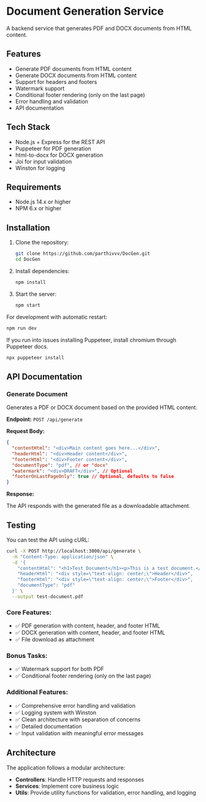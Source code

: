 # Document Generation Service

A backend service that generates PDF and DOCX documents from HTML content.

## Features

- Generate PDF documents from HTML content
- Generate DOCX documents from HTML content
- Support for headers and footers
- Watermark support
- Conditional footer rendering (only on the last page)
- Error handling and validation
- API documentation

## Tech Stack

- Node.js + Express for the REST API
- Puppeteer for PDF generation
- html-to-docx for DOCX generation
- Joi for input validation
- Winston for logging

## Requirements

- Node.js 14.x or higher
- NPM 6.x or higher

## Installation

1. Clone the repository:
   ```bash
   git clone https://github.com/parthivvv/DocGen.git
   cd DocGen
   ```

2. Install dependencies:
   ```bash
   npm install
   ```

3. Start the server:
   ```bash
   npm start
   ```

For development with automatic restart:
```bash
npm run dev
```

If you run into issues installing Puppeteer, install chromium through Puppeteer docs.
```bash
npx puppeteer install
```

## API Documentation

### Generate Document

Generates a PDF or DOCX document based on the provided HTML content.

**Endpoint:** `POST /api/generate`

**Request Body:**

```json
{
  "contentHtml": "<div>Main content goes here...</div>",
  "headerHtml": "<div>Header content</div>",
  "footerHtml": "<div>Footer content</div>",
  "documentType": "pdf", // or "docx"
  "watermark": "<div>DRAFT</div>", // Optional
  "footerOnLastPageOnly": true // Optional, defaults to false
}
```

**Response:**

The API responds with the generated file as a downloadable attachment.

## Testing

You can test the API using cURL:

```bash
curl -X POST http://localhost:3000/api/generate \
  -H "Content-Type: application/json" \
  -d '{
    "contentHtml": "<h1>Test Document</h1><p>This is a test document.</p>",
    "headerHtml": "<div style=\"text-align: center;\">Header</div>",
    "footerHtml": "<div style=\"text-align: center;\">Footer</div>",
    "documentType": "pdf"
  }' \
  --output test-document.pdf
```

### Core Features:
- ✅ PDF generation with content, header, and footer HTML
- ✅ DOCX generation with content, header, and footer HTML
- ✅ File download as attachment

### Bonus Tasks:
- ✅ Watermark support for both PDF
- ✅ Conditional footer rendering (only on the last page)

### Additional Features:
- ✅ Comprehensive error handling and validation
- ✅ Logging system with Winston
- ✅ Clean architecture with separation of concerns
- ✅ Detailed documentation
- ✅ Input validation with meaningful error messages

## Architecture

The application follows a modular architecture:

- **Controllers**: Handle HTTP requests and responses
- **Services**: Implement core business logic
- **Utils**: Provide utility functions for validation, error handling, and logging
